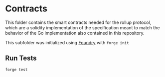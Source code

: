 # Contracts

This folder contains the smart contracts needed for the rollup protocol, which are
a solidity implementation of the specification meant to match the behavior of the Go
implementation also contained in this repository.

This subfolder was initialized using [Foundry](https://github.com/foundry-rs/foundry) with `forge init`

## Run Tests

```
forge test
```
